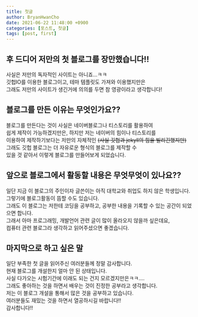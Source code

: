```yaml
---
title: 첫글
author: BryanHwanCho
date: 2021-06-22 11:48:00 +0900
categories: [포스트, 첫글]
tags: [post, first]
---
```



## 후 드디어 저만의 첫 블로그를 장만했습니다!!
사실은 저만의 독자적인 사이트는 아니죠...ㅋㅋ  
깃헙IO를 이용한 블로그이고, 테마 템플릿도 가져와 이용했지만은  
그래도 저만의 사이트가 생긴거에 의의를 두면 참 영광이라고 생각합니다!

## 블로그를 만든 이유는 무엇인가요??
블로그를 만든다는 것이 사실은 네이버블로그나 티스토리를 활용하여  
쉽게 제작이 가능하겠지만은, 하지만 저는 네이버의 힘이나 티스토리를  
이용하여 제작하기보다는 저만의 자체적인 ~~(사실 깃헙과 jekyll의 힘을 빌리긴했지만)~~  
그래도 깃헙 블로그는 더 자유로운 형식의 블로그를 제작할 수  
있을 것 같아서 이렇게 블로그를 만들어보게 되었습니다.

## 앞으로 블로그에서 활동할 내용은 무엇무엇이 있나요??
일단 지금 이 블로그의 주인이자 글쓴이는 아직 대학교와 취업도 하지 않은 학생입니다.  
그렇기에 블로그활동이 뜸할 수도 있습니다.  
그래도 이 블로그는 저한테 코딩을 공부하고, 공부한 내용을 기록할 수 있는 공간이 되었으면 합니다.  
그래서 아마 프로그래밍, 개발언어 관련 글이 많이 올라오지 않을까 싶은데요,  
컴퓨터 관련 블로그라 생각하고 읽어주셨으면 좋겠습니다.

## 마지막으로 하고 싶은 말
일단 부족한 첫 글을 읽어주신 여러분들께 정말 감사합니다.  
현재 블로그를 개설한지 얼마 안 된 상태입니다.  
사실 다가오는 시험기간에 이래도 되는 건지 모르겠지만은ㅋㅋ....  
그래도 좋아하는 것을 하면서 배우는 것이 진정한 공부라고 생각합니다.  
저는 이 블로그 개설을 통해서 많은 것을 공부하고 있습니다.  
여러분들도 재밌는 것을 하면서 열공하시길 바랍니다!!  
감사합니다!!
